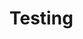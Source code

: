 <html>
	<head>
    <meta charset="utf-8" />
		<title>Gianza testing</title>
	</head>
	<body>
	<h1>Testing</h1>
	</body>
</html>
